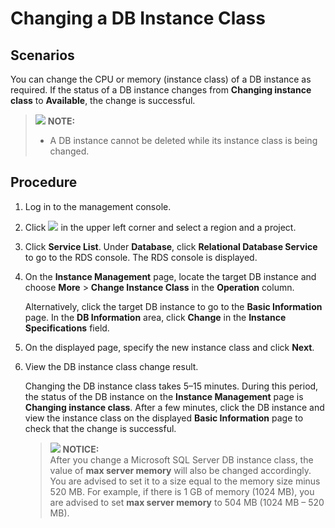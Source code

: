 # Changing a DB Instance Class<a name="en-us_topic_sqlserver_scale_rds"></a>

## Scenarios<a name="en-us_topic_0134328161_section38106127132942"></a>

You can change the  CPU or memory  \(instance class\) of a DB instance as required. If the status of a DB instance changes from  **Changing instance class**  to  **Available**, the change is successful.

>![](/images/icon-note.gif) **NOTE:**   
>-   A DB instance cannot be deleted while its instance class is being changed.  

## Procedure<a name="section1178211784615"></a>

1.  Log in to the management console.
2.  Click  ![](figures/region.png)  in the upper left corner and select a region and a project.
3.  Click  **Service List**. Under  **Database**, click  **Relational Database Service**  to go to the RDS console. The RDS console is displayed.
4.  On the  **Instance Management**  page, locate the target DB instance and choose  **More**  \>  **Change Instance Class**  in the  **Operation**  column.

    Alternatively, click the target DB instance to go to the  **Basic Information**  page. In the  **DB Information**  area, click  **Change**  in the  **Instance Specifications**  field.

5.  On the displayed page, specify the new instance class and click  **Next**.
6.  View the DB instance class change result.

    Changing the DB instance class takes 5–15 minutes. During this period, the status of the DB instance on the  **Instance Management**  page is  **Changing instance class**. After a few minutes, click the DB instance and view the instance class on the displayed  **Basic Information**  page to check that the change is successful.

    >![](/images/icon-notice.gif) **NOTICE:**   
    >After you change a Microsoft SQL Server DB instance class, the value of  **max server memory**  will also be changed accordingly. You are advised to set it to a size equal to the memory size minus 520 MB. For example, if there is 1 GB of memory \(1024 MB\), you are advised to set  **max server memory**  to 504 MB \(1024 MB – 520 MB\).  


